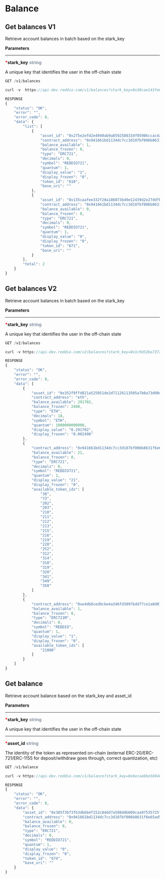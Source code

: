 # Balance

## Get balances V1

Retrieve account balances in batch based on the stark_key

**Parameters**

---

<strong style='color:red'>*</strong>**stark_key** <strong style='color:#8792a2'>string</strong>

A unique key that identifies the user in the off-chain state

```jsx
GET /v1/balances
```

```jsx
curl -v  https://api-dev.reddio.com/v1/balances?stark_key=0x38cae143fe6d2b8bdb7051f211744017d98f7e6a67e45a5dfc08759c119cf3c  -H 'content-type: application/json'
```

```jsx
RESPONSE
{
	"status": "OK",
	"error": "",
	"error_code": 0,
	"data": {
		"list": [
			{
				"asset_id": "0x275e2efd2e4940ab9a8592588334f05986ccac4a3f70108f0515c06ca94246",
				"contract_address": "0x941661bd1134dc7cc3d107bf006b8631f6e65ad5",
				"balance_available": 1,
				"balance_frozen": 0,
				"type": "ERC721",
				"decimals": 0,
				"symbol": "REDDIO721",
				"quantum": 1,
				"display_value": "1",
				"display_frozen": "0",
				"token_id": "610",
				"base_uri": ""
			},
			{
				"asset_id": "0x135caafee332f20a186073b49e12439d2e27ddfb2150d58110b1fd839c6cf78",
				"contract_address": "0x941661bd1134dc7cc3d107bf006b8631f6e65ad5",
				"balance_available": 0,
				"balance_frozen": 0,
				"type": "ERC721",
				"decimals": 0,
				"symbol": "REDDIO721",
				"quantum": 1,
				"display_value": "0",
				"display_frozen": "0",
				"token_id": "671",
				"base_uri": ""
			}
		],
		"total": 2
	}
}
```

## Get balances V2

Retrieve account balances in batch based on the stark_key

**Parameters**

---

<strong style='color:red'>*</strong>**stark_key** <strong style='color:#8792a2'>string</strong>

A unique key that identifies the user in the off-chain state

```jsx
GET /v2/balances
```

```jsx
curl -v https://api-dev.reddio.com/v2/balances?stark_key=0x1c9d32ba737263bbdc274c474488179ce4bc09173339b7f4f495caf0040337c  -H 'content-type: application/json'
```

```jsx
RESPONSE
{
	"status": "OK",
	"error": "",
	"error_code": 0,
	"data": [
		{
			"asset_id": "0x352f9ffd821a525051de2d71126113505a7b0a73d98dbc0ac0ff343cfbdef5e",
			"contract_address": "eth",
			"balance_available": 291702,
			"balance_frozen": 2498,
			"type": "ETH",
			"decimals": 18,
			"symbol": "ETH",
			"quantum": 1000000000000,
			"display_value": "0.291702",
			"display_frozen": "0.002498"
		},
		{
			"contract_address": "0x941661bd1134dc7cc3d107bf006b8631f6e65ad5",
			"balance_available": 21,
			"balance_frozen": 0,
			"type": "ERC721",
			"decimals": 0,
			"symbol": "REDDIO721",
			"quantum": 1,
			"display_value": "21",
			"display_frozen": "0",
			"available_token_ids": [
				"38",
				"73",
				"202",
				"203",
				"210",
				"211",
				"212",
				"213",
				"215",
				"216",
				"219",
				"220",
				"252",
				"312",
				"314",
				"318",
				"319",
				"320",
				"341",
				"349",
				"350"
			]
		},
		{
			"contract_address": "0xe4db0ced9cbe4a346fd3097bddf7ce1a8d079169",
			"balance_available": 1,
			"balance_frozen": 0,
			"type": "ERC721M",
			"decimals": 0,
			"symbol": "REDDIO",
			"quantum": 1,
			"display_value": "1",
			"display_frozen": "0",
			"available_token_ids": [
				"21000"
			]
		}
	]
}
```

## Get balance

Retrieve account balance based on the stark_key and asset_id

**Parameters**

---

<strong style='color:red'>*</strong>**stark_key** <strong style='color:#8792a2'>string</strong>

A unique key that identifies the user in the off-chain state

---

<strong style='color:red'>*</strong>**asset_id** <strong style='color:#8792a2'>string</strong>

The identity of the token as represented on-chain (external ERC-20/ERC-721/ERC-1155 for deposit/withdraw goes through, correct quantization, etc)

```jsx
GET /v1/balance
```

```jsx
curl -v https://api-dev.reddio.com/v1/balance?stark_key=0x6ecaebbe5b9486472d964217e5470380782823bb0d865240ba916d01636310a&asset_id=0x385f3bf3fb3db6b4f152c84dd7a508d4b609caa97535725fe2828e8fe351b9d -H 'content-type: application/json'
```

```jsx
RESPONSE
{
	"status": "OK",
	"error": "",
	"error_code": 0,
	"data": {
		"asset_id": "0x385f3bf3fb3db6b4f152c84dd7a508d4b609caa97535725fe2828e8fe351b9d",
		"contract_address": "0x941661bd1134dc7cc3d107bf006b8631f6e65ad5",
		"balance_available": 0,
		"balance_frozen": 0,
		"type": "ERC721",
		"decimals": 0,
		"symbol": "REDDIO721",
		"quantum": 1,
		"display_value": "0",
		"display_frozen": "0",
		"token_id": "674",
		"base_uri": ""
	}
}
```